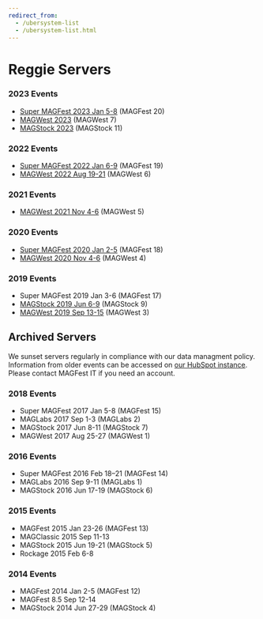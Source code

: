 ```yaml
---
redirect_from:
  - /ubersystem-list
  - /ubersystem-list.html
---
```


# Reggie Servers

### 2023 Events
* [Super MAGFest 2023 Jan 5-8](https://super2023.reggie.magfest.org/) (MAGFest 20)
* [MAGWest 2023](https://west2023.reg.magfest.org) (MAGWest 7)
* [MAGStock 2023](https://stock2023.reg.magfest.org) (MAGStock 11)

### 2022 Events
* [Super MAGFest 2022 Jan 6-9](https://super2022.reg.magfest.org/) (MAGFest 19)
* [MAGWest 2022 Aug 19-21](https://west2022.reg.magfest.org/) (MAGWest 6)

### 2021 Events
* [MAGWest 2021 Nov 4-6](https://west2021.reg.magfest.org/) (MAGWest 5)

### 2020 Events
* [Super MAGFest 2020 Jan 2-5](https://super2020.reg.magfest.org/) (MAGFest 18)
* [MAGWest 2020 Nov 4-6](https://west2020.reg.magfest.org/) (MAGWest 4)

### 2019 Events
* Super MAGFest 2019 Jan 3-6 (MAGFest 17)
* [MAGStock 2019 Jun 6-9](https://stock2019.reg.magfest.org/) (MAGStock 9)
* [MAGWest 2019 Sep 13-15](https://west2019.reg.magfest.org/) (MAGWest 3)

## Archived Servers
We sunset servers regularly in compliance with our data managment policy. Information from older events can be accessed on [our HubSpot instance](https://app.hubspot.com/user-guide/23105562). Please contact MAGFest IT if you need an account.

### 2018 Events
* Super MAGFest 2017 Jan 5-8 (MAGFest 15)
* MAGLabs 2017 Sep 1-3 (MAGLabs 2)
* MAGStock 2017 Jun 8-11 (MAGStock 7)
* MAGWest 2017 Aug 25-27 (MAGWest 1)


### 2016 Events
* Super MAGFest 2016 Feb 18–21 (MAGFest 14)
* MAGLabs 2016 Sep 9-11 (MAGLabs 1)
* MAGStock 2016 Jun 17-19 (MAGStock 6)


### 2015 Events
* MAGFest 2015 Jan 23-26 (MAGFest 13)
* MAGClassic 2015 Sep 11-13
* MAGStock 2015 Jun 19-21 (MAGStock 5)
* Rockage 2015 Feb 6-8


### 2014 Events
* MAGFest 2014 Jan 2-5 (MAGFest 12)
* MAGFest 8.5 Sep 12-14
* MAGStock 2014 Jun 27-29 (MAGStock 4)
